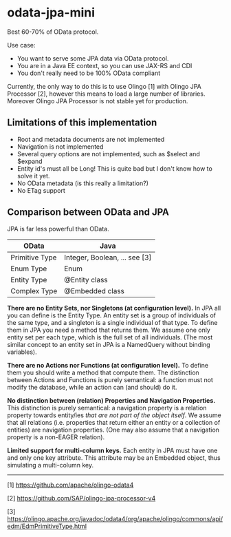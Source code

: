 # odata-jpa-mini

Best 60-70% of OData protocol.
 
Use case:
* You want to serve some JPA data via OData protocol.
* You are in a Java EE context, so you can use JAX-RS and CDI
* You don't really need to be 100% OData compliant

Currently, the only way to do this is to use Olingo [1] with Olingo JPA Processor [2], however
this means to load a large number of libraries. Moreover Olingo JPA Processor is not stable yet for production.




## Limitations of this implementation
* Root and metadata documents are not implemented
* Navigation is not implemented
* Several query options are not implemented, such as $select and $expand
* Entity id's must all be Long! This is quite bad but I don't know how to solve it yet.
* No OData metadata (is this really a limitation?)
* No ETag support


## Comparison between OData and JPA

JPA is far less powerful than OData.

| OData	        |  Java          |
| ------------- | -------------- |
| Primitive  Type |  Integer, Boolean, ... see [3] |
| Enum Type    |   Enum        |
| Entity Type   |  @Entity class |
| Complex Type    | @Embedded class |


**There are no Entity Sets, nor Singletons (at configuration level).**
In JPA all you can define is the Entity Type.
An entity set is a group of individuals of the same type, and a singleton is a single individual of that type.
To define them in JPA you need a method that returns them. 
We assume one only entity set per each type, which is the full set of all individuals. 
(The most similar concept to an entity set in JPA is a NamedQuery without binding variables).

**There are no Actions nor Functions (at configuration level).**
To define them you should write a method that compute them. 
The distinction between Actions and Functions is purely semantical: a function must not modify the database, while an action can (and should) do it. 

**No distinction between (relation) Properties and Navigation Properties.**
This distinction is purely semantical: a navigation property is a relation property towards entity/ies *that are not part of the object itself*. 
We assume that all relations (i.e. properties that return either an entity or a collection of entities) are navigation properties.
(One may also assume that a navigation property is a non-EAGER relation).

**Limited support for multi-column keys.**
Each entity in JPA must have one and only one key attribute. 
This attribute may be an Embedded object, thus simulating a multi-column key.


----------------------------------------------------

[1] https://github.com/apache/olingo-odata4

[2] https://github.com/SAP/olingo-jpa-processor-v4

[3] https://olingo.apache.org/javadoc/odata4/org/apache/olingo/commons/api/edm/EdmPrimitiveType.html
